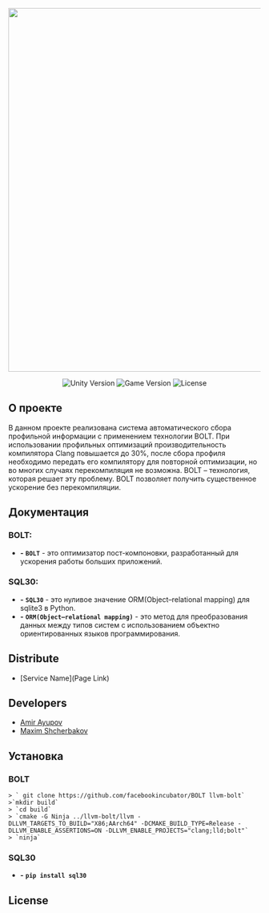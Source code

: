 <p align="center">
      <img src="Project Logo Url" width="726">
</p>

<p align="center">
   <img src="" alt="Unity Version">
   <img src="" alt="Game Version">
   <img src="" alt="License">
</p>

## О проекте 

В данном проекте реализована система автоматического сбора профильной информации с применением технологии BOLT.  При использовании профильных оптимизаций производительность компилятора Clang повышается до 30%, после сбора профиля необходимо передать его компилятору для повторной оптимизации, но во многих случаях перекомпиляция не возможна. BOLT – технология, которая решает эту проблему. BOLT позволяет получить существенное ускорение без перекомпиляции.  

## Документация

### BOLT:
- **-** **`BOLT`** - это оптимизатор пост-компоновки, разработанный для ускорения работы больших приложений.

### SQL30:
- **-** **`SQL30`** - это нуливое значение ORM(Object–relational mapping) для sqlite3 в Python.
- **-** **`ORM(Object–relational mapping)`** - это метод для преобразования данных  между типов систем с использованием объектно ориентированных языков программирования.
 
## Distribute

- [Service Name](Page Link)


## Developers

- [Amir Ayupov](https://github.com/aaupov)
- [Maxim Shcherbakov](https://github.com/M4RFF)

## Установка
### BOLT
    > ` git clone https://github.com/facebookincubator/BOLT llvm-bolt`
    >`mkdir build`
    > `cd build`
    > `cmake -G Ninja ../llvm-bolt/llvm -DLLVM_TARGETS_TO_BUILD="X86;AArch64" -DCMAKE_BUILD_TYPE=Release -DLLVM_ENABLE_ASSERTIONS=ON -DLLVM_ENABLE_PROJECTS="clang;lld;bolt"`
    > `ninja`

### SQL30
- **-** **`pip install sql30`**

## License

